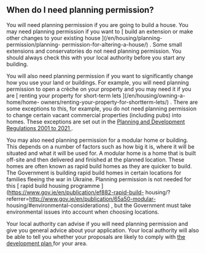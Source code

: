 ##  When do I need planning permission?

You will need planning permission if you are going to build a house. You may
need planning permission if you want to [ build an extension or make other
changes to your existing house ](/en/housing/planning-permission/planning-
permission-for-altering-a-house/) . Some small extensions and conservatories
do not need planning permission. You should always check this with your local
authority before you start any building.

You will also need planning permission if you want to significantly change how
you use your land or buildings. For example, you will need planning permission
to open a crèche on your property and you may need it if you are [ renting
your property for short-term lets ](/en/housing/owning-a-home/home-
owners/renting-your-property-for-shortterm-lets/) . There are some exceptions
to this, for example, you do not need planning permission to change certain
vacant commercial properties (including pubs) into homes. These exceptions are
set out in the [ Planning and Development Regulations 2001 to 2021
](https://assets.gov.ie/135619/1ef55833-465c-48da-afc0-592a164fdd1d.pdf) .

You may also need planning permission for a modular home or building. This
depends on a number of factors such as how big it is, where it will be
situated and what it will be used for. A modular home is a home that is built
off-site and then delivered and finished at the planned location. These homes
are often known as rapid build homes as they are quicker to build. The
Government is building rapid build homes in certain locations for families
fleeing the war in Ukraine. Planning permission is not needed for this [ rapid
build housing programme ](https://www.gov.ie/en/publication/ef882-rapid-build-
housing/?referrer=http://www.gov.ie/en/publication/65a50-modular-
housing/#environmental-considerations) , but the Government must take
environmental issues into account when choosing locations.

Your local authority can advise if you will need planning permission and give
you general advice about your application. Your local authority will also be
able to tell you whether your proposals are likely to comply with [ the
development plan ](/en/housing/planning-permission/development-plans/) for
your area.
